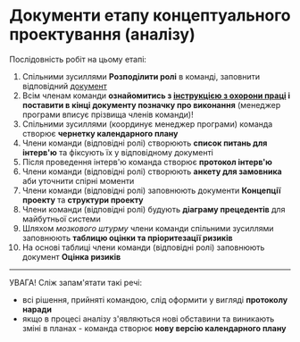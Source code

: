 # Документи етапу концептуального проектування (аналізу)

Послідовність робіт на цьому етапі:

1. Спільними зусиллями **Розподілити ролі** в команді, заповнити відповідний [документ](/docs/1.Envisioning/0.%20team.md)
2. Всім членам команди **ознайомитись з [інструкцією з охорони праці](/docs/1.Envisioning/1.%20safety.md) і поставити в кінці документу позначку про виконання** (менеджер програми вписує прізвища членів команди)!
3. Спільними зусиллями (координує менеджер програми) команда створює **чернетку календарного плану**
4. Члени команди (відповідні ролі) створюють **список питань для інтерв'ю** та фіксують їх у відповідному документі
5. Після проведення інтерв'ю команда створює **протокол інтерв'ю**
6. Члени команди (відповідні ролі) створюють **анкету для замовника** аби уточнити спірні моменти
7. Члени команди (відповідні ролі) заповнюють документи **Концепції проекту** та **структури проекту**
8. Члени команди (відповідні ролі) будують **діаграму прецедентів** для майбутньої системи
9. Шляхом *мозкового штурму* члени команди спільними зусиллями заповнюють **таблицю оцінки та пріоритезації ризиків**
10. На основі таблиці члени команди (відповідні ролі) заповнюють документ **Оцінка ризиків**

---

УВАГА!
Сліж запам'ятати такі речі:
* всі рішення, прийняті командою, слід оформити у вигляді **протоколу наради**  
* якщо в процесі аналізу з'являються нові обставини та виникають зміні в планах - команда створює **нову версію календарного плану**
